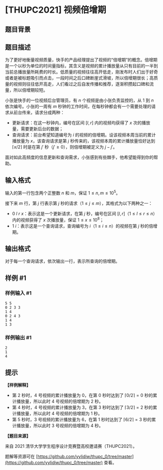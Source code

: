 # [THUPC2021] 视频倍增期

## 题目背景



## 题目描述

为了更好地衡量视频质量，快手的产品经理提出了视频的“倍增期”的概念。倍增期是一个以秒为单位的时间量指标，其含义是视频的累计播放量从只有目前的一半到当前总播放量所耗费的时长。低质量的视频往往高开低走，刚发布时人们出于好奇或者是被标题吸引而点击，一段时间之后口碑断崖式滑坡，所以倍增期很长；高质量的视频则往往低开高走，人们看过之后自发传播和推荐，逐渐积攒起口碑和流量，所以倍增期较短。

小张是快手的一位视频后台管理员，有 $n$ 个视频是由小张负责监控的，从 $1$ 到 $n$ 依次编号。小张的一周有 $m$ 秒钟的工作时间，在每秒钟都会有一个需要处理的请求从前台传来，请求分成两种：

- 更新请求：在这一秒钟内，编号在区间 $[l, r]$ 内的视频均获得了 $x$ 次的播放量，需要更新后台的数据；
- 查询请求：前台希望知道编号为 $i$ 的视频的倍增期。设该视频本周当前的累计播放量为 $x$，该查询请求是第 $j$ 秒传来的，该视频本周的累计播放量恰好达到 $\lceil x / 2 \rceil$ 时是在第 $j'$ 秒（$j' \ge 0$），则倍增期被定义为 $j - j'$。

面对如此高频度的信息更新和查询需求，小张感到有些棘手，他希望能得到你的帮助。

## 输入格式

输入的第一行包含两个正整数 $n$ 和 $m$，保证 $1 \le n, m \le {10}^5$。

接下来 $m$ 行，第 $j$ 行表示第 $j$ 秒的请求（$1 \le j \le m$），其格式为以下两种之一：

 - $0 \ l \ r \ x$：表示这是一个更新请求，在第 $j$ 秒，编号在区间 $[l, r]$（$1 \le l \le r \le n$）内的视频获得了 $x$ 次播放量，保证 $1 \le x \le {10}^8$；
 - $1 \ i$：表示这是一个查询请求，查询编号为 $i$（$1 \le i \le n$）的视频在第 $j$ 秒的倍增期。

## 输出格式

对于每一个查询请求，依次输出一行，表示所查询的倍增期。

## 样例 #1

### 样例输入 #1
```
5 5
0 2 3 3
1 4
0 2 4 3
1 4
1 3
```

### 样例输出 #1

```
2
1
4
```

## 提示

**【样例解释】**

- 第 $2$ 秒时，$4$ 号视频的累计播放量为 $0$，在第 $0$ 秒时达到了 $\lceil 0 / 2 \rceil = 0$ 秒的累计播放量，所以此时 $4$ 号视频的倍增期为 $2$ 秒。
 - 第 $4$ 秒时，$4$ 号视频的累计播放量为 $3$，在第 $3$ 秒时达到了 $\lceil 3 / 2 \rceil = 2$ 秒的累计播放量，所以此时 $4$ 号视频的倍增期为 $1$ 秒。
 - 第 $5$ 秒时，$3$ 号视频的累计播放量为 $6$，在第 $1$ 秒时达到了 $\lceil 6 / 2 \rceil = 3$ 秒的累计播放量，所以此时 $3$ 号视频的倍增期为 $4$ 秒。
 

**【题目来源】**

来自 2021 清华大学学生程序设计竞赛暨高校邀请赛（THUPC2021）。

题解等资源可在 [https://github.com/yylidiw/thupc_0/tree/master](https://github.com/yylidiw/thupc_0/tree/master) 查看。

